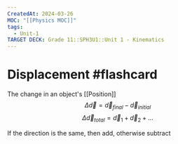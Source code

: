 ```yaml
---
CreatedAt: 2024-03-26
MOC: "[[Physics MOC]]"
tags:
  - Unit-1
TARGET DECK: Grade 11::SPH3U1::Unit 1 - Kinematics
---
```


# Displacement #flashcard 

The change in an object's [[Position]]
$$
\Delta \vec{d} = \vec{d}_{final} - \vec{d}_{initial}
$$
$$
\Delta \vec{d}_{total} = \vec{d}_{1} + \vec{d}_{2} + \dots
$$
<!--ID: 1718370433202-->


If the direction is the same, then add, otherwise subtract
